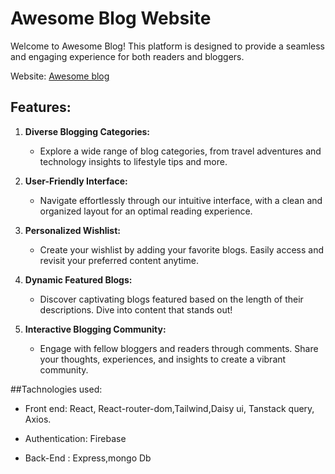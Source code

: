 
# Awesome Blog Website

Welcome to Awesome Blog! This platform is designed to provide a seamless and engaging experience for both readers and bloggers.

Website: [Awesome blog](https://6571cf5f9aa73914335634cb--teal-khapse-f882a2.netlify.app)

## Features:

1. **Diverse Blogging Categories:**
   - Explore a wide range of blog categories, from travel adventures and technology insights to lifestyle tips and more.

2. **User-Friendly Interface:**
   - Navigate effortlessly through our intuitive interface, with a clean and organized layout for an optimal reading experience.

3. **Personalized Wishlist:**
   - Create your wishlist by adding your favorite blogs. Easily access and revisit your preferred content anytime.

4. **Dynamic Featured Blogs:**
   - Discover captivating blogs featured based on the length of their descriptions. Dive into content that stands out!

5. **Interactive Blogging Community:**
   - Engage with fellow bloggers and readers through comments. Share your thoughts, experiences, and insights to create a vibrant community.

##Tachnologies used:
- Front end: React, React-router-dom,Tailwind,Daisy ui, Tanstack query, Axios.

- Authentication: Firebase

- Back-End : Express,mongo Db



